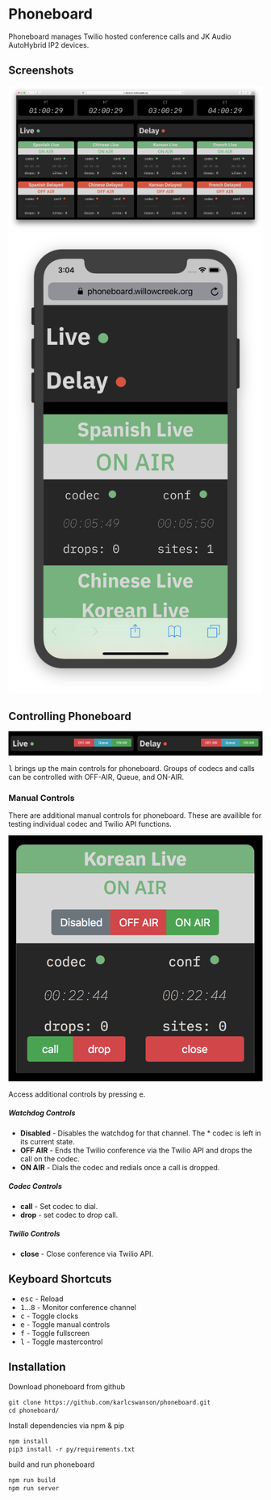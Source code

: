 # Phoneboard
Phoneboard manages Twilio hosted conference calls and JK Audio AutoHybrid IP2 devices.


## Screenshots
![phoneboard desktop](docs/img/phoneboard.png) ![phoneboard mobile](docs/img/phone.png)


## Controlling Phoneboard
![phoneboard control](docs/img/controls.png)

<kbd>l</kbd> brings up the main controls for phoneboard.  Groups of codecs and calls can be controlled with OFF-AIR, Queue, and ON-AIR.


### Manual Controls
There are additional manual controls for phoneboard.  These are availible for testing individual codec and Twilio API functions.

![phoneboard control](docs/img/manual_controls.png)

Access additional controls by pressing <kbd>e</kbd>.
##### Watchdog Controls
* **Disabled** - Disables the watchdog for that channel. The * codec is left in its current state.
* **OFF AIR** - Ends the Twilio conference via the Twilio API and drops the call on the codec.
* **ON AIR** - Dials the codec and redials once a call is dropped.

##### Codec Controls
* **call** - Set codec to dial.
* **drop** - set codec to drop call.

##### Twilio Controls
* **close** - Close conference via Twilio API.

## Keyboard Shortcuts
* <kbd>esc</kbd> - Reload
* <kbd>1</kbd>...<kbd>8</kbd> - Monitor conference channel
* <kbd>c</kbd> - Toggle clocks
* <kbd>e</kbd> - Toggle manual controls
* <kbd>f</kbd> - Toggle fullscreen
* <kbd>l</kbd> - Toggle mastercontrol

## Installation
Download phoneboard from github
```
git clone https://github.com/karlcswanson/phoneboard.git
cd phoneboard/
```

Install dependencies via npm & pip
```
npm install
pip3 install -r py/requirements.txt
```

build and run phoneboard
```
npm run build
npm run server
```
